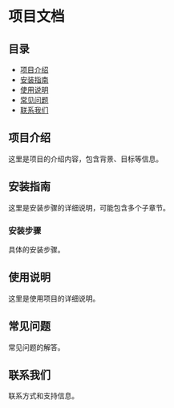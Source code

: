 
# 项目文档

## 目录
- [项目介绍](#project-introduction)
- [安装指南](#installation-guide)
- [使用说明](#usage-instructions)
- [常见问题](#faq)
- [联系我们](#contact-us)

## 项目介绍
这里是项目的介绍内容，包含背景、目标等信息。

## 安装指南
这里是安装步骤的详细说明，可能包含多个子章节。

### 安装步骤
具体的安装步骤。

## 使用说明
这里是使用项目的详细说明。

## 常见问题
常见问题的解答。

## 联系我们
联系方式和支持信息。
